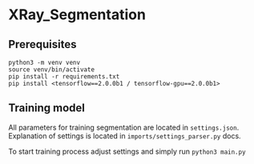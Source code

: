 # XRay_Segmentation

## Prerequisites
```
python3 -m venv venv
source venv/bin/activate
pip install -r requirements.txt
pip install <tensorflow==2.0.0b1 / tensorflow-gpu==2.0.0b1>
```

## Training model

All parameters for training segmentation are located in `settings.json`.
Explanation of settings is located in `imports/settings_parser.py` docs.

To start training process adjust settings and simply run `python3 main.py`